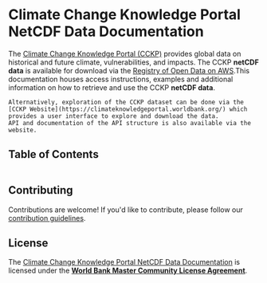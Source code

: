 # Climate Change Knowledge Portal NetCDF Data Documentation

The [Climate Change Knowledge Portal (CCKP)](https://climateknowledgeportal.worldbank.org) provides global data on historical and future climate, vulnerabilities, and impacts. The CCKP **netCDF data** is available for download via the [Registry of Open Data on AWS](https://registry.opendata.aws/).This documentation houses access instructions, examples and additional information on how to retrieve and use the CCKP **netCDF data**.

```{tip}
Alternatively, exploration of the CCKP dataset can be done via the [CCKP Website](https://climateknowledgeportal.worldbank.org/) which provides a user interface to explore and download the data.
API and documentation of the API structure is also available via the website.
```

## Table of Contents

```{tableofcontents}
```

## Contributing

Contributions are welcome! If you'd like to contribute, please follow our [contribution guidelines](https://github.com/worldbank/climateknowledgeportal/blob/main/CONTRIBUTING.md).

## License

The [Climate Change Knowledge Portal NetCDF Data Documentation](https://github.com/worldbank/climateknowledgeportal) is licensed under the [**World Bank Master Community License Agreement**](LICENSE).
